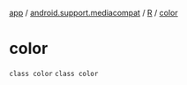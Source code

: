 [app](../../../index.md) / [android.support.mediacompat](../../index.md) / [R](../index.md) / [color](.)

# color

`class color`
`class color`